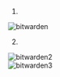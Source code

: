1.
![bitwarden](https://user-images.githubusercontent.com/26553608/154417456-5cad85a5-61cf-48f5-bd14-ac12633a6204.JPG)  

2.

![bitwarden2](https://user-images.githubusercontent.com/26553608/154421454-09ea768f-1996-4ed8-aaca-c8bdd0ce15a7.JPG)  
![bitwarden3](https://user-images.githubusercontent.com/26553608/154421484-1f54c6cc-3ad9-499b-9688-a1156b4c3762.JPG)








